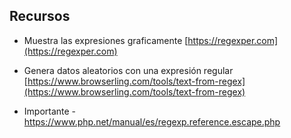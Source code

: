 
## Recursos
- Muestra las expresiones graficamente
[https://regexper.com](https://regexper.com)
- Genera datos aleatorios con una expresión regular
[https://www.browserling.com/tools/text-from-regex](https://www.browserling.com/tools/text-from-regex)

- Importante - https://www.php.net/manual/es/regexp.reference.escape.php
